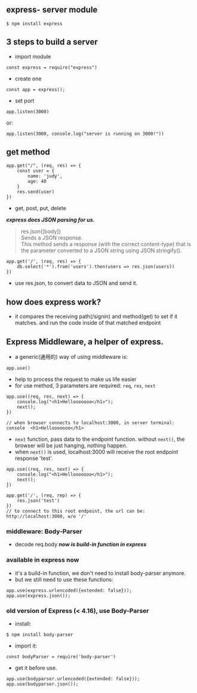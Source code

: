 ## express- server module
```
$ npm install express
```

## 3 steps to build a server

- import module
```
const express = require("express")
```

- create one
```
const app = express();
```

- set port
```
app.listen(3000)
```
or:
```
app.listen(3000, console.log("server is running on 3000!"))
```

## get method
```
app.get("/", (req, res) => {
    const user = {
        name: 'judy',
        age: 40
    }
    res.send(user)
})
```
- get, post, put, delete

***express does JSON parsing for us.***
> res.json([body])   
> Sends a JSON response.    
> This method sends a response (with the correct content-type) that is the parameter converted to a JSON string using JSON.stringify().

```
app.get('/', (req, res) => {
    db.select('*').from('users').then(users => res.json(users))
})
```
- use res.json, to convert data to JSON and send it.

## how does express work?
- it compares the receiving path(/signin) and method(get) to set if it matches. and run the code inside of that matched endpoint


## Express Middleware, a helper of express.
- a generic(通用的) way of using middleware is:
```
app.use()
```
- help to process the request to make us life easier
- for use method, 3 parameters are required: ```req```, ```res```, ```next```
```
app.use((req, res, next) => {
    console.log("<h1>Hellooooooo</h1>");
    next();
})

// when browser connects to localhost:3000, in server terminal: console  <h1>Hellooooooo</h1>
```
- ```next``` function, pass data to the endpoint function. without ```next()```, the browser will be just hanging, nothing happen.
- when ```next()``` is used, localhost:3000 will receive the root endpoint response 'test'.
```
app.use((req, res, next) => {
    console.log("<h1>Hellooooooo</h1>");
    next();
})

app.get('/', (req, rep) => {
    res.json('test')
})
// to connect to this root endpoint, the url can be: http://localhost:3000, w/o '/'
```


### middleware: Body-Parser
- decode req.body
***now is build-in function in express***


### available in express now
- it's a build-in function, we don't need to install body-parser anymore.
- but we still need to use these functions:
```
app.use(express.urlencoded({extended: false}));
app.use(express.json());
```

### old version of Express (< 4.16), use Body-Parser
- install:
```
$ npm install body-parser
```
- import it:
```
const bodyParser = require('body-parser')
```
- get it before use.
```
app.use(bodyparser.urlencoded({extended: false}));
app.use(bodyparser.json());
```



